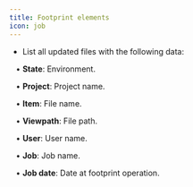 ```yaml
---
title: Footprint elements
icon: job
---
```

* List all updated files with the following data: <br />
        
&nbsp; &nbsp;• **State**: Environment.  <br />
       
&nbsp; &nbsp;• **Project**: Project name. <br />
  
&nbsp; &nbsp;• **Item**: File name. <br />

&nbsp; &nbsp;• **Viewpath**: File path. <br />

&nbsp; &nbsp;• **User**: User name. <br />

&nbsp; &nbsp;• **Job**: Job name. <br />

&nbsp; &nbsp;• **Job date**: Date at footprint operation. 

